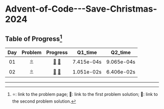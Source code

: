 # Advent-of-Code---Save-Christmas-2024

## Table of Progress[^1]
|Day|Problem|Progress|Q1_time|Q2_time|
|:---:|:---:|:---:|:---:|:---:|
|01|[:star:](https://adventofcode.com/2024/day/1)|[:bell:](./Python/D1_1.py) [:gift:](./Python/D1_2.py)|7.415e-04s|9.065e-04s|
|02|[:star:](https://adventofcode.com/2024/day/2)|[:bell:](./Python/D2_1.py) [:gift:](./Python/D2_2.py)|1.051e-02s|6.406e-02s|

-----------------------------

[^1]: :star:: link to the problem page; :bell:: link to the first problem solution; :gift:: link to the second problem solution. 